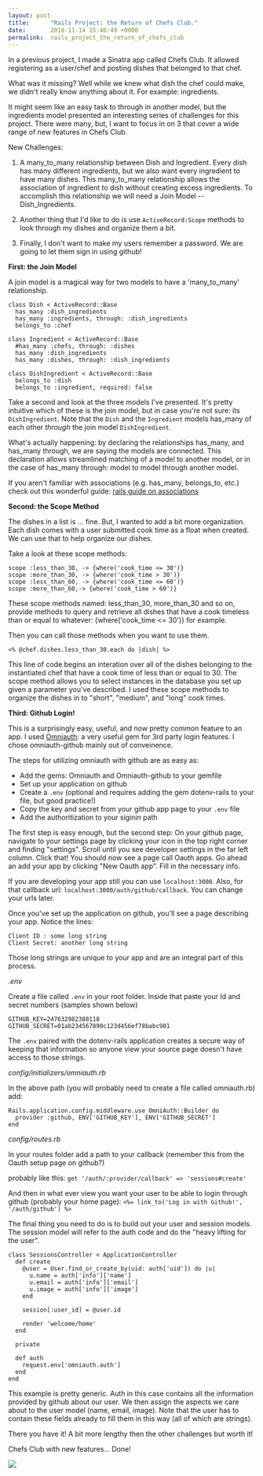 ```yaml
---
layout: post
title:      "Rails Project: the Return of Chefs Club."
date:       2018-11-14 15:46:49 +0000
permalink:  rails_project_the_return_of_chefs_club
---
```



In a previous project, I made a Sinatra app called Chefs Club. It allowed registering as a user/chef and posting dishes that belonged to that chef. 

What was it missing?
Well while we knew what dish the chef could make, we didn't really know anything about it. For example: ingredients.

It might seem like an easy task to through in another model, but the ingredients model presented an interesting series of challenges for this project. There were many, but, I want to focus in on 3 that cover a wide range of new features in Chefs Club.

New Challenges:
1. A many_to_many relationship between Dish and Ingredient. Every dish has many different ingredients, but we also want every ingredient to have many dishes. This many_to_many relationship allows the association of ingredient to dish without creating excess ingredients. To accomplish this relationship we will need a Join Model -- Dish_Ingredients.

2. Another thing that I'd like to do is use  `ActiveRecord:Scope` methods to look through my dishes and organize them a bit. 

3. Finally, I don't want to make my users remember a password. We are going to let them sign in using github!

**First: the Join Model**

A join model is a magical way for two models to have a 'many_to_many' relationship.

```
class Dish < ActiveRecord::Base
  has_many :dish_ingredients
  has_many :ingredients, through: :dish_ingredients
  belongs_to :chef
	
class Ingredient < ActiveRecord::Base
  #has_many :chefs, through: :dishes
  has_many :dish_ingredients
  has_many :dishes, through: :dish_ingredients
	
class DishIngredient < ActiveRecord::Base
  belongs_to :dish
  belongs_to :ingredient, required: false
```
	
Take a second and look at the three models I've presented. It's pretty intuitive which of these is the join model, but in case you're not sure: its `DishIngredient`. Note that the `Dish` and the `Ingredient` models has_many of each other *through* the join model `DishIngredient`.

What's actually happening: by declaring the relationships has_many, and has_many through, we are saying the models are connected. This declaration allows streamlined matching of a model to another model, or in the case of has_many through: model to model through another model.

If you aren't familiar with associations (e.g. has_many, belongs_to, etc.) check out this wonderful guide: [rails guide on associations](https://guides.rubyonrails.org/association_basics.html#the-has-many-through-association)

**Second: the Scope Method**

The dishes in a list is ... fine. But, I wanted to add a bit more organization. Each dish comes with a user submitted cook time as a float when created. We can use that to help organize our dishes.

Take a look at these scope methods:

```  
scope :less_than_30, -> {where('cook_time <= 30')}
scope :more_than_30, -> {where('cook_time > 30')}
scope :less_than_60, -> {where('cook_time <= 60')}
scope :more_than_60,-> {where('cook_time > 60')}
```
	
These scope methods named: less_than_30, more_than_30 and so on, provide methods to query and retrieve all dishes that have a cook timeless than or equal to whatever: {where('cook_time <= 30')} for example.

Then you can call those methods when you want to use them.

```<% @chef.dishes.less_than_30.each do |dish| %>```

This line of code begins an interation over all of the dishes belonging to the instantiated chef that have a cook time of less than or equal to 30. The scope method allows you to select instances in the database you set up given a parameter you've described. I used these scope methods to organize the dishes in to "short", "medium", and "long" cook times. 
	
**Third: Github Login!**

This is a surprisingly easy, useful, and now pretty common feature to an app. I used [Omniauth](https://github.com/omniauth): a very useful gem for 3rd party login features. I chose omniauth-github mainly out of conveinence. 

The steps for utilizing omniauth with github are as easy as:
	
* Add the gems: Omniauth and Omniauth-github to your gemfile
* Set up your application on github
* Create a `.env` (optional and requires adding the gem dotenv-rails to your file, but good practice!)
* Copy the key and secret from your github app page to your `.env` file
* Add the authoritization to your siginin path

The first step is easy enough, but the second step: On your github page, navigate to your settings page by clicking your icon in the top right corner and finding "settings". Scroll until you see developer settings in the far left column. Click that! You should now see a page call Oauth apps. Go ahead an add your app by clicking "New Oauth app". Fill in the necessary info. 

If you are developing your app still you can use `localhost:3000`. Also, for that callback url: `localhost:3000/auth/github/callback`. You can change your urls later.


Once you've set up the application on github, you'll see a page describing your app. Notice the lines:
```
Client ID : some long string
Client Secret: another long string
```
Those long strings are unique to your app and are an integral part of this process.

*.env*

Create a file called `.env` in your root folder.
Inside that paste your Id and secret numbers (samples shown below)

```
GITHUB_KEY=247632982388118
GITHUB_SECRET=01ab234567890c123d456ef78babc901
``` 
<!-- Hey Kevin, this isn't actually your GitHub credential is it? -->

The `.env` paired with the dotenv-rails application creates a secure way of keeping that information so anyone view your source page doesn't have access to those strings.

*config/initializers/omniauth.rb*

In the above path (you will probably need to create a file called omniauth.rb) add: 
```
Rails.application.config.middleware.use OmniAuth::Builder do
  provider :github, ENV['GITHUB_KEY'], ENV['GITHUB_SECRET']
end
```

*config/routes.rb*

In your routes folder add a path to your callback (remember this from the Oauth setup page on github?)

probably like this:
```get '/auth/:provider/callback' => 'sessions#create'```
 
And then in what ever view you want your user to be able to login through github (probably your home page):
```<%= link_to('Log in with Github!', '/auth/github') %>```

The final thing you need to do is to build out your user and session models. The session model will refer to the auth code and do the "heavy lifting for the user".

```
class SessionsController < ApplicationController
  def create
    @user = User.find_or_create_by(uid: auth['uid']) do |u|
      u.name = auth['info']['name']
      u.email = auth['info']['email']
      u.image = auth['info']['image']
    end
 
    session[:user_id] = @user.id
 
    render 'welcome/home'
  end
 
  private
 
  def auth
    request.env['omniauth.auth']
  end
end
```

This example is pretty generic. Auth in this case contains all the information provided by github about our user. We then assign the aspects we care about to the user model (name, email, image). Note that the user has to contain these fields already to fill them in this way (all of which are strings).

There you have it!
A bit more lengthy then the other challenges but worth it! 

Chefs Club with new features... Done!

![](https://memegenerator.net/img/instances/61660649/done.jpg)



 
 
 







	
	
	

	
	
	
	




